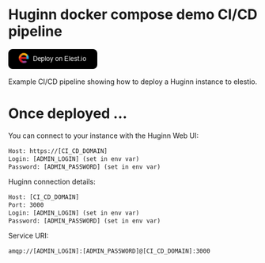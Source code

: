 # Huginn docker compose demo CI/CD pipeline


<a href="https://dash.elest.io/deploy?source=cicd&social=dockerCompose&url=https://github.com/elestio-examples/Huginn"><img src="deploy-on-elestio.png" alt="Deploy on Elest.io" width="180px" /></a>

Example CI/CD pipeline showing how to deploy a Huginn instance to elestio.


# Once deployed ...

You can connect to your instance with the Huginn Web UI:

    Host: https://[CI_CD_DOMAIN]
    Login: [ADMIN_LOGIN] (set in env var)
    Password: [ADMIN_PASSWORD] (set in env var)


Huginn connection details:

    Host: [CI_CD_DOMAIN]
    Port: 3000
    Login: [ADMIN_LOGIN] (set in env var)
    Password: [ADMIN_PASSWORD] (set in env var)

Service URI:
    
    amqp://[ADMIN_LOGIN]:[ADMIN_PASSWORD]@[CI_CD_DOMAIN]:3000




